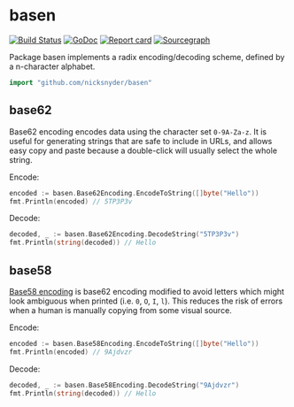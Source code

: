 # basen

[![Build Status](https://travis-ci.org/nicksnyder/basen.svg?branch=master)](http://travis-ci.org/nicksnyder/basen) [![GoDoc](http://godoc.org/github.com/nicksnyder/basen?status.svg)](http://godoc.org/github.com/nicksnyder/basen) [![Report card](https://goreportcard.com/badge/github.com/nicksnyder/basen)](https://goreportcard.com/report/github.com/nicksnyder/basen) [![Sourcegraph](https://sourcegraph.com/github.com/nicksnyder/basen/-/badge.svg)](https://sourcegraph.com/github.com/nicksnyder/basen?badge)

Package basen implements a radix encoding/decoding scheme, defined by a n-character alphabet.

```go
import "github.com/nicksnyder/basen"
```

## base62

Base62 encoding encodes data using the character set `0-9A-Za-z`. It is useful for generating strings that are safe to include in URLs, and allows easy copy and paste because a double-click will usually select the whole string.

Encode:

```go
encoded := basen.Base62Encoding.EncodeToString([]byte("Hello"))
fmt.Println(encoded) // 5TP3P3v
```

Decode:

```go
decoded, _ := basen.Base62Encoding.DecodeString("5TP3P3v")
fmt.Println(string(decoded)) // Hello
```

## base58

[Base58 encoding](https://en.wikipedia.org/wiki/Base58) is base62 encoding modified to avoid letters which might look ambiguous when printed (i.e. `0`, `O`, `I`, `l`). This reduces the risk of errors when a human is manually copying from some visual source.

Encode:

```go
encoded := basen.Base58Encoding.EncodeToString([]byte("Hello"))
fmt.Println(encoded) // 9Ajdvzr
```

Decode:

```go
decoded, _ := basen.Base58Encoding.DecodeString("9Ajdvzr")
fmt.Println(string(decoded)) // Hello
```
